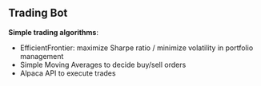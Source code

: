 __Trading Bot__
---------------

**Simple trading algorithms**:
- EfficientFrontier: maximize Sharpe ratio / minimize volatility in portfolio management
- Simple Moving Averages to decide buy/sell orders
- Alpaca API to execute trades